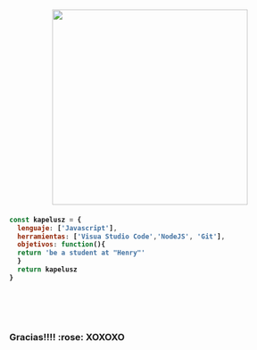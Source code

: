 <h1 align="center">
<img src="https://github.com/Kapelucito/Kapelucito/blob/main/images/henry.png" min-width="350px" max-width="350px" width="350px"  alt="">
  
<h4 align="left">
 
```javascript
const kapelusz = {
  lenguaje: ['Javascript'],
  herramientas: ['Visua Studio Code','NodeJS', 'Git'],
  objetivos: function(){
  return 'be a student at "Henry"'
  }
  return kapelusz
}
```
<br/>
<br/>
<br/>
<p align="center">
<h3 align="left">Gracias!!!!  :rose:   XOXOXO
